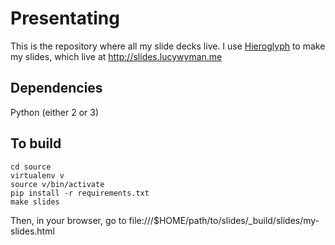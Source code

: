 # Presentating

This is the repository where all my slide decks live. I use [Hieroglyph](http://docs.hieroglyph.io/en/latest/) to make my slides, which live at http://slides.lucywyman.me

## Dependencies

Python (either 2 or 3)

## To build

```
cd source
virtualenv v
source v/bin/activate
pip install -r requirements.txt
make slides
```

Then, in your browser, go to file:///$HOME/path/to/slides/\_build/slides/my-slides.html

